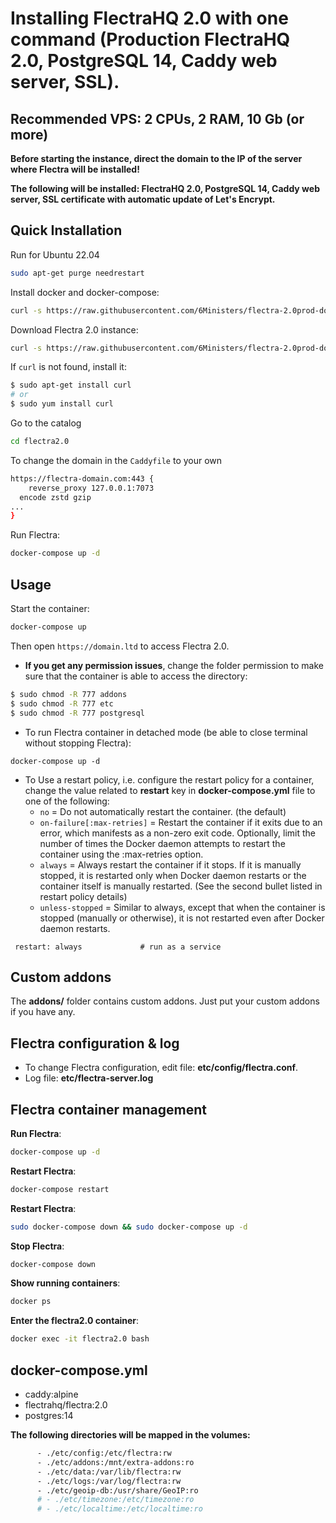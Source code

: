 # Installing FlectraHQ 2.0 with one command (Production FlectraHQ 2.0, PostgreSQL 14, Caddy web server, SSL).

**Recommended VPS: 2 CPUs, 2 RAM, 10 Gb (or more)** 
-------------------------------------
**Before starting the instance, direct the domain to the IP of the server where Flectra will be installed!**

**The following will be installed: FlectraHQ 2.0, PostgreSQL 14, Caddy web server, SSL certificate with automatic update of Let's Encrypt.**

## Quick Installation

Run for Ubuntu 22.04

``` bash
sudo apt-get purge needrestart
```

Install docker and docker-compose:

``` bash
curl -s https://raw.githubusercontent.com/6Ministers/flectra-2.0prod-docker-compose/master/setup.sh | sudo bash -s
```

Download Flectra 2.0 instance:

``` bash
curl -s https://raw.githubusercontent.com/6Ministers/flectra-2.0prod-docker-compose/master/download.sh | sudo bash -s flectra2.0
```

If `curl` is not found, install it:

``` bash
$ sudo apt-get install curl
# or
$ sudo yum install curl
```

Go to the catalog

``` bash
cd flectra2.0
```

To change the domain in the `Caddyfile` to your own

``` bash
https://flectra-domain.com:443 {
    reverse_proxy 127.0.0.1:7073
  encode zstd gzip
...
}
```

Run Flectra:

``` bash
docker-compose up -d
```


## Usage

Start the container:
``` sh
docker-compose up
```
Then open `https://domain.ltd` to access Flectra 2.0.

- **If you get any permission issues**, change the folder permission to make sure that the container is able to access the directory:

``` sh
$ sudo chmod -R 777 addons
$ sudo chmod -R 777 etc
$ sudo chmod -R 777 postgresql
```


- To run Flectra container in detached mode (be able to close terminal without stopping Flectra):

```
docker-compose up -d
```

- To Use a restart policy, i.e. configure the restart policy for a container, change the value related to **restart** key in **docker-compose.yml** file to one of the following:
   - `no` =	Do not automatically restart the container. (the default)
   - `on-failure[:max-retries]` =	Restart the container if it exits due to an error, which manifests as a non-zero exit code. Optionally, limit the number of times the Docker daemon attempts to restart the container using the :max-retries option.
  - `always` =	Always restart the container if it stops. If it is manually stopped, it is restarted only when Docker daemon restarts or the container itself is manually restarted. (See the second bullet listed in restart policy details)
  - `unless-stopped`	= Similar to always, except that when the container is stopped (manually or otherwise), it is not restarted even after Docker daemon restarts.
```
 restart: always             # run as a service
```

## Custom addons

The **addons/** folder contains custom addons. Just put your custom addons if you have any.

## Flectra configuration & log

* To change Flectra configuration, edit file: **etc/config/flectra.conf**.
* Log file: **etc/flectra-server.log**
  

## Flectra container management

**Run Flectra**:

``` bash
docker-compose up -d
```

**Restart Flectra**:

``` bash
docker-compose restart
```

**Restart Flectra**:

``` bash
sudo docker-compose down && sudo docker-compose up -d
```

**Stop Flectra**:

``` bash
docker-compose down
```

**Show running containers**:
``` bash
docker ps
```

**Enter the flectra2.0 container**:
``` bash
docker exec -it flectra2.0 bash
```


## docker-compose.yml

* caddy:alpine
* flectrahq/flectra:2.0
* postgres:14


**The following directories will be mapped in the volumes:**

``` bash
      - ./etc/config:/etc/flectra:rw
      - ./etc/addons:/mnt/extra-addons:ro
      - ./etc/data:/var/lib/flectra:rw
      - ./etc/logs:/var/log/flectra:rw
      - ./etc/geoip-db:/usr/share/GeoIP:ro
      # - ./etc/timezone:/etc/timezone:ro
      # - ./etc/localtime:/etc/localtime:ro
```

